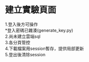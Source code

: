 # 建立實驗頁面

1.登入後方可操作 \
*登入密碼已雜湊(generate_key.py) \
2.尚未建立雲端sql \
3.各分頁管控 \
4.下載檔案用session暫存，提供局部更新 \
5.登出後清除session
